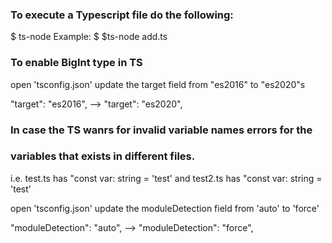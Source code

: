 ### To execute a Typescript file do the following:
$ ts-node <typscript-file>
Example:
$ $ts-node add.ts 

### To enable BigInt type in TS
open 'tsconfig.json'
update the target field from "es2016" to "es2020"s

"target": "es2016", -->  "target": "es2020", 

### In case the TS wanrs for invalid variable names errors for the 
### variables that exists in different files.

i.e. test.ts has "const var: string = 'test'
and test2.ts has "const var: string = 'test'

open 'tsconfig.json'
update the moduleDetection field from 'auto' to 'force'

"moduleDetection": "auto", -->  "moduleDetection": "force",